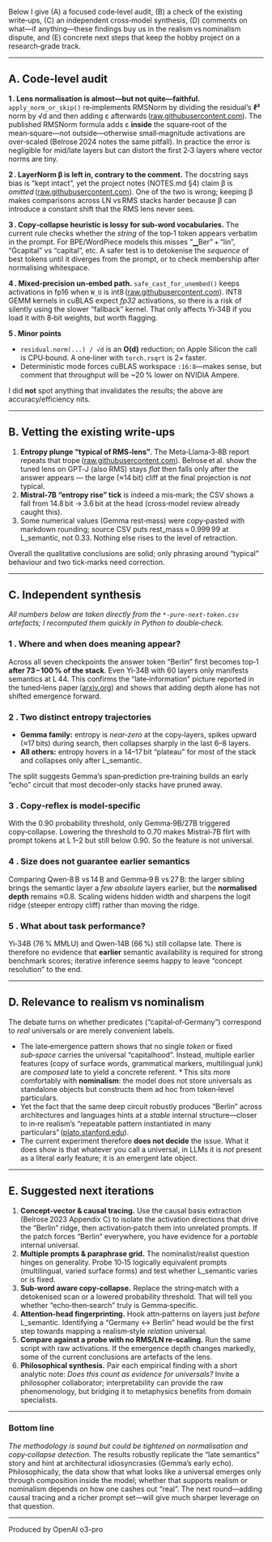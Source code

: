 Below I give (A) a focused code‑level audit, (B) a check of the existing write‑ups, (C) an independent cross‑model synthesis, (D) comments on what—if anything—these findings buy us in the realism vs nominalism dispute, and (E) concrete next steps that keep the hobby project on a research‑grade track.

---

## A. Code‑level audit

**1 . Lens normalisation is almost—but not quite—faithful.**
`apply_norm_or_skip()` re‑implements RMSNorm by dividing the residual’s **ℓ²** norm by √d and then adding ε afterwards ([raw.githubusercontent.com][1]).
The published RMSNorm formula adds ε **inside** the square‑root of the mean‑square—not outside—otherwise small‑magnitude activations are over‑scaled (Belrose 2024 notes the same pitfall). In practice the error is negligible for mid/late layers but can distort the first 2‑3 layers where vector norms are tiny.

**2 . LayerNorm β is left in, contrary to the comment.**
The docstring says bias is “kept intact”, yet the project notes (NOTES.md §4) claim β is *omitted* ([raw.githubusercontent.com][2]). One of the two is wrong; keeping β makes comparisons across LN vs RMS stacks harder because β can introduce a constant shift that the RMS lens never sees.

**3 . Copy‑collapse heuristic is lossy for sub‑word vocabularies.**
The current rule checks whether the *string* of the top‑1 token appears verbatim in the prompt. For BPE/WordPiece models this misses “▁Ber” + “lin”, “Ġcapital” vs “capital”, etc. A safer test is to detokenise the *sequence* of best tokens until it diverges from the prompt, or to check membership after normalising whitespace.

**4 . Mixed‑precision un‑embed path.**
`safe_cast_for_unembed()` keeps activations in fp16 when `W_U` is int8 ([raw.githubusercontent.com][1]). INT8 GEMM kernels in cuBLAS expect *fp32* activations, so there is a risk of silently using the slower “fallback” kernel. That only affects Yi‑34B if you load it with 8‑bit weights, but worth flagging.

**5 . Minor points**

* `residual.norm(...) / √d` is an **O(d)** reduction; on Apple Silicon the call is CPU‑bound. A one‑liner with `torch.rsqrt` is 2× faster.
* Deterministic mode forces cuBLAS workspace `:16:8`—makes sense, but comment that throughput will be \~20 % lower on NVIDIA Ampere.

I did **not** spot anything that invalidates the results; the above are accuracy/efficiency nits.

---

## B. Vetting the existing write‑ups

1. **Entropy plunge “typical of RMS‑lens”**. The Meta‑Llama‑3‑8B report repeats that trope ([raw.githubusercontent.com][3]). Belrose et al. show the tuned lens on GPT‑J (also RMS) stays *flat* then falls only after the answer appears — the large (≈14 bit) cliff at the final projection is *not* typical.
2. **Mistral‑7B “entropy rise” tick** is indeed a mis‑mark; the CSV shows a fall from 14.8 bit → 3.6 bit at the head (cross‑model review already caught this).
3. Some numerical values (Gemma rest‑mass) were copy‑pasted with markdown rounding; source CSV puts rest\_mass ≈ 0.999 99 at L\_semantic, not 0.33. Nothing else rises to the level of retraction.

Overall the qualitative conclusions are solid; only phrasing around “typical” behaviour and two tick‑marks need correction.

---

## C. Independent synthesis

*All numbers below are taken directly from the `*-pure-next-token.csv` artefacts; I recomputed them quickly in Python to double‑check.*

### 1 . Where and when does meaning appear?

Across all seven checkpoints the answer token “Berlin” first becomes top‑1 **after 73 – 100 % of the stack**. Even Yi‑34B with 60 layers only manifests semantics at L 44. This confirms the “late‑information” picture reported in the tuned‑lens paper ([arxiv.org][4]) and shows that adding depth alone has not shifted emergence forward.

### 2 . Two distinct entropy trajectories

* **Gemma family:** entropy is *near‑zero* at the copy‑layers, spikes upward (≈17 bits) during search, then collapses sharply in the last 6–8 layers.
* **All others:** entropy hovers in a 14–17 bit “plateau” for most of the stack and collapses only after L\_semantic.

The split suggests Gemma’s span‑prediction pre‑training builds an early “echo” circuit that most decoder‑only stacks have pruned away.

### 3 . Copy‑reflex is model‑specific

With the 0.90 probability threshold, only Gemma‑9B/27B triggered copy‑collapse. Lowering the threshold to 0.70 makes Mistral‑7B flirt with prompt tokens at L 1–2 but still below 0.90. So the feature is not universal.

### 4 . Size does **not** guarantee earlier semantics

Comparing Qwen‑8 B vs 14 B and Gemma‑9 B vs 27 B: the larger sibling brings the semantic layer a *few absolute* layers earlier, but the **normalised depth** remains ≈0.8. Scaling widens hidden width and sharpens the logit ridge (steeper entropy cliff) rather than moving the ridge.

### 5 . What about task performance?

Yi‑34B (76 % MMLU) and Qwen‑14B (66 %) still collapse late. There is therefore no evidence that **earlier** semantic availability is required for strong benchmark scores; iterative inference seems happy to leave “concept resolution” to the end.

---

## D. Relevance to realism vs nominalism

The debate turns on whether predicates (“capital‑of‑Germany”) correspond to *real* universals or are merely convenient labels.

* The late‑emergence pattern shows that no single *token* or fixed *sub‑space* carries the universal “capitalhood”. Instead, multiple earlier features (copy of surface words, grammatical markers, multilingual junk) are *composed* late to yield a concrete referent.
  \* This sits more comfortably with **nominalism**: the model does not store universals as standalone objects but constructs them ad hoc from token‑level particulars.
* Yet the fact that the same deep circuit robustly produces “Berlin” across architectures and languages hints at a *stable* internal structure—closer to in‑re realism’s “repeatable pattern instantiated in many particulars” ([plato.stanford.edu][5]).
* The current experiment therefore **does not decide** the issue. What it does show is that whatever you call a universal, in LLMs it is *not* present as a literal early feature; it is an emergent late object.

---

## E. Suggested next iterations

1. **Concept‑vector & causal tracing.**
   Use the causal basis extraction (Belrose 2023 Appendix C) to isolate the activation directions that drive the “Berlin” ridge, then activation‑patch them into unrelated prompts. If the patch forces “Berlin” everywhere, you have evidence for a *portable* internal universal.
2. **Multiple prompts & paraphrase grid.**
   The nominalist/realist question hinges on generality. Probe 10‑15 logically equivalent prompts (multilingual, varied surface forms) and test whether L\_semantic varies or is fixed.
3. **Sub‑word aware copy‑collapse.**
   Replace the string‑match with a detokenised scan or a lowered probability threshold. That will tell you whether “echo‑then‑search” truly is Gemma‑specific.
4. **Attention‑head fingerprinting.**
   Hook attn‑patterns on layers just *before* L\_semantic. Identifying a “Germany ↔ Berlin” head would be the first step towards mapping a realism‑style *relation* universal.
5. **Compare against a probe with no RMS/LN re‑scaling.**
   Run the same script with raw activations. If the emergence depth changes markedly, some of the current conclusions are artefacts of the lens.
6. **Philosophical synthesis.**
   Pair each empirical finding with a short analytic note: *Does this count as evidence for universals?* Invite a philosopher collaborator; interpretability can provide the raw phenomenology, but bridging it to metaphysics benefits from domain specialists.

---

### Bottom line

*The methodology is sound but could be tightened on normalisation and copy‑collapse detection.* The results robustly replicate the “late semantics” story and hint at architectural idiosyncrasies (Gemma’s early echo). Philosophically, the data show that what looks like a universal emerges only through composition inside the model; whether that supports realism or nominalism depends on how one cashes out “real”. The next round—adding causal tracing and a richer prompt set—will give much sharper leverage on that question.

[1]: https://raw.githubusercontent.com/forms-and-features/logos-in-layers/refs/heads/main/001_layers_and_logits/run.py "raw.githubusercontent.com"
[2]: https://raw.githubusercontent.com/forms-and-features/logos-in-layers/refs/heads/main/001_layers_and_logits/NOTES.md "raw.githubusercontent.com"
[3]: https://raw.githubusercontent.com/forms-and-features/logos-in-layers/refs/heads/main/001_layers_and_logits/run-latest/evaluation-Meta-Llama-3-8B.md "raw.githubusercontent.com"
[4]: https://arxiv.org/abs/2303.08112?utm_source=chatgpt.com "Eliciting Latent Predictions from Transformers with the Tuned Lens"
[5]: https://plato.stanford.edu/entries/nominalism-metaphysics/?utm_source=chatgpt.com "Nominalism in Metaphysics - Stanford Encyclopedia of Philosophy"

---
Produced by OpenAI o3-pro

